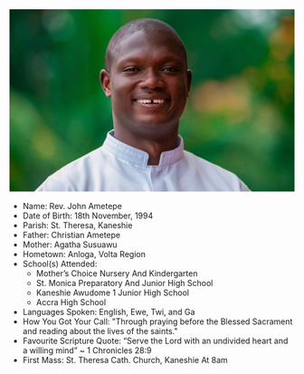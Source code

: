 <img class="img-fluid post-image" src="/assets/img/ordination/john.jpeg" alt="Rev. John Ametepe">

- Name: Rev. John Ametepe
- Date of Birth: 18th November, 1994
- Parish: St. Theresa, Kaneshie
- Father: Christian Ametepe
- Mother: Agatha Susuawu
- Hometown: Anloga, Volta Region
- School(s) Attended:
    - Mother’s Choice Nursery And Kindergarten
    - St. Monica Preparatory And Junior High School
    - Kaneshie Awudome 1 Junior High School
    - Accra High School
- Languages Spoken: English, Ewe, Twi, and Ga
- How You Got Your Call: "Through praying before the Blessed
Sacrament and reading about the lives of the saints."
- Favourite Scripture Quote: “Serve the Lord with an undivided heart and a willing mind” ~ 1 Chronicles 28:9
- First Mass: St. Theresa Cath. Church, Kaneshie At 8am
